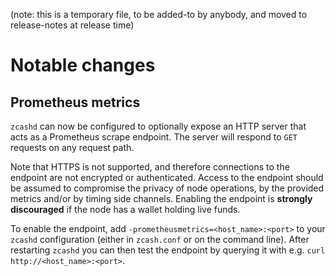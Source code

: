 (note: this is a temporary file, to be added-to by anybody, and moved to
release-notes at release time)

Notable changes
===============

Prometheus metrics
------------------

`zcashd` can now be configured to optionally expose an HTTP server that acts as
a Prometheus scrape endpoint. The server will respond to `GET` requests on any
request path.

Note that HTTPS is not supported, and therefore connections to the endpoint are
not encrypted or authenticated. Access to the endpoint should be assumed to
compromise the privacy of node operations, by the provided metrics and/or by
timing side channels. Enabling the endpoint is **strongly discouraged** if the
node has a wallet holding live funds.

To enable the endpoint, add `-prometheusmetrics=<host_name>:<port>` to your
`zcashd` configuration (either in `zcash.conf` or on the command line). After
restarting `zcashd` you can then test the endpoint by querying it with e.g.
`curl http://<host_name>:<port>`.
